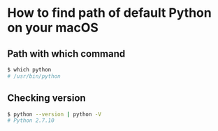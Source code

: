# How to find path of default Python on your macOS

## Path with which command
```bash
$ which python
# /usr/bin/python
```
## Checking version
```bash
$ python --version | python -V
# Python 2.7.10
```